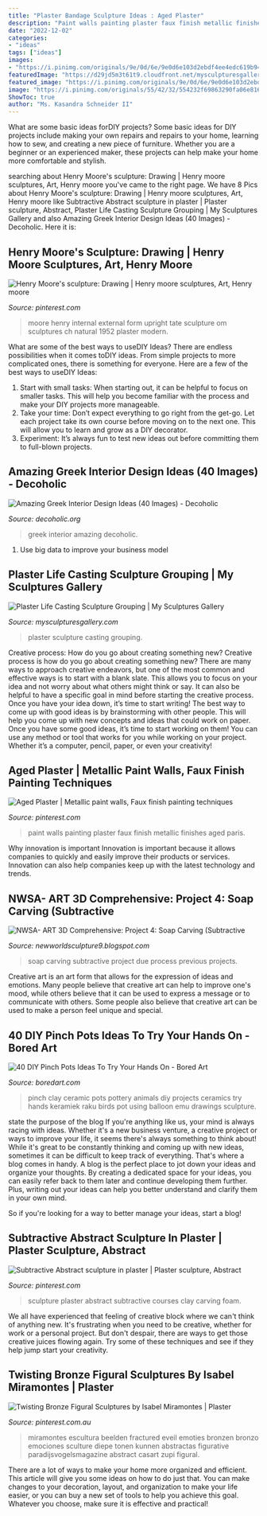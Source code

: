 ```yaml
---
title: "Plaster Bandage Sculpture Ideas : Aged Plaster"
description: "Paint walls painting plaster faux finish metallic finishes aged paris"
date: "2022-12-02"
categories:
- "ideas"
tags: ["ideas"]
images:
- "https://i.pinimg.com/originals/9e/0d/6e/9e0d6e103d2ebdf4ee4edc619b948b5c.jpg"
featuredImage: "https://d29jd5m3t61t9.cloudfront.net/mysculpturesgallery.com/images/fbfiles/images/thorns_036_v_1443490222.jpg"
featured_image: "https://i.pinimg.com/originals/9e/0d/6e/9e0d6e103d2ebdf4ee4edc619b948b5c.jpg"
image: "https://i.pinimg.com/originals/55/42/32/554232f69863290fa06e81625a994dcb.jpg"
ShowToc: true
author: "Ms. Kasandra Schneider II"
---
```



What are some basic ideas forDIY projects?
Some basic ideas for DIY projects include making your own repairs and repairs to your home, learning how to sew, and creating a new piece of furniture. Whether you are a beginner or an experienced maker, these projects can help make your home more comfortable and stylish.

	

		
searching about Henry Moore&#039;s sculpture: Drawing | Henry moore sculptures, Art, Henry moore you've came to the right page. We have 8 Pics about Henry Moore&#039;s sculpture: Drawing | Henry moore sculptures, Art, Henry moore like Subtractive Abstract sculpture in plaster | Plaster sculpture, Abstract, Plaster Life Casting Sculpture Grouping | My Sculptures Gallery and also Amazing Greek Interior Design Ideas (40 Images) - Decoholic. Here it is:
		
    
## Henry Moore&#039;s Sculpture: Drawing | Henry Moore Sculptures, Art, Henry Moore

<img loading=lazy src="https://i.pinimg.com/originals/55/42/32/554232f69863290fa06e81625a994dcb.jpg" onerror="this.onerror=null;this.src='https://tse2.mm.bing.net/th?id=OIP.kBzXKaZbC6ognAi7yTdBYAHaS1&amp;pid=15.1';" alt="Henry Moore&#039;s sculpture: Drawing | Henry moore sculptures, Art, Henry moore">

_Source: pinterest.com_

>moore henry internal external form upright tate sculpture om sculptures ch natural 1952 plaster modern. 

	

What are some of the best ways to useDIY Ideas?
There are endless possibilities when it comes toDIY ideas. From simple projects to more complicated ones, there is something for everyone. Here are a few of the best ways to useDIY Ideas: 
1. Start with small tasks: When starting out, it can be helpful to focus on smaller tasks. This will help you become familiar with the process and make your DIY projects more manageable. 
2. Take your time: Don’t expect everything to go right from the get-go. Let each project take its own course before moving on to the next one. This will allow you to learn and grow as a DIY decorator. 
3. Experiment: It’s always fun to test new ideas out before committing them to full-blown projects.

    
## Amazing Greek Interior Design Ideas (40 Images) - Decoholic

<img loading=lazy src="http://decoholic.org/wp-content/uploads/2014/11/greek-interior-design-8-622x933.jpg" onerror="this.onerror=null;this.src='https://tse4.mm.bing.net/th?id=OIP.PhzJC7IijsNn9ePa-dbvBwHaLH&amp;pid=15.1';" alt="Amazing Greek Interior Design Ideas (40 Images) - Decoholic">

_Source: decoholic.org_

>greek interior amazing decoholic. 

	

1. Use big data to improve your business model

    
## Plaster Life Casting Sculpture Grouping | My Sculptures Gallery

<img loading=lazy src="https://d29jd5m3t61t9.cloudfront.net/mysculpturesgallery.com/images/fbfiles/images/thorns_036_v_1443490222.jpg" onerror="this.onerror=null;this.src='https://tse2.mm.bing.net/th?id=OIP.yTBl15Dtsfva27GalH6j8AHaLH&amp;pid=15.1';" alt="Plaster Life Casting Sculpture Grouping | My Sculptures Gallery">

_Source: mysculpturesgallery.com_

>plaster sculpture casting grouping. 

	

Creative process: How do you go about creating something new?
Creative process is how do you go about creating something new? There are many ways to approach creative endeavors, but one of the most common and effective ways is to start with a blank slate. This allows you to focus on your idea and not worry about what others might think or say. It can also be helpful to have a specific goal in mind before starting the creative process. Once you have your idea down, it’s time to start writing! The best way to come up with good ideas is by brainstorming with other people. This will help you come up with new concepts and ideas that could work on paper. Once you have some good ideas, it’s time to start working on them! You can use any method or tool that works for you while working on your project. Whether it’s a computer, pencil, paper, or even your creativity!

    
## Aged Plaster | Metallic Paint Walls, Faux Finish Painting Techniques

<img loading=lazy src="https://i.pinimg.com/736x/d7/6b/0f/d76b0f3502229fca5b608eaa36acb985--plaster-walls-paint-finishes.jpg" onerror="this.onerror=null;this.src='https://tse2.mm.bing.net/th?id=OIP.xTbHCepBHuB2_-GnS0R7ZADVEl&amp;pid=15.1';" alt="Aged Plaster | Metallic paint walls, Faux finish painting techniques">

_Source: pinterest.com_

>paint walls painting plaster faux finish metallic finishes aged paris. 

	

Why innovation is important
Innovation is important because it allows companies to quickly and easily improve their products or services. Innovation can also help companies keep up with the latest technology and trends.

    
## NWSA- ART 3D Comprehensive: Project 4: Soap Carving (Subtractive

<img loading=lazy src="https://2.bp.blogspot.com/-vVPUO4VKeFg/UMt5lDV1ciI/AAAAAAAABwg/vjKk8ZAE2SM/s320/sopadolphin.jpg" onerror="this.onerror=null;this.src='https://tse2.mm.bing.net/th?id=OIP.2Wkn5M2CPDNlzaVTSUrUMwHaKW&amp;pid=15.1';" alt="NWSA- ART 3D Comprehensive: Project 4: Soap Carving (Subtractive">

_Source: newworldsculpture9.blogspot.com_

>soap carving subtractive project due process previous projects. 

	

Creative art is an art form that allows for the expression of ideas and emotions. Many people believe that creative art can help to improve one's mood, while others believe that it can be used to express a message or to communicate with others. Some people also believe that creative art can be used to make a person feel unique and special.

    
## 40 DIY Pinch Pots Ideas To Try Your Hands On - Bored Art

<img loading=lazy src="https://www.boredart.com/wp-content/uploads/2016/06/DIY-pinch-pots-ideas-to-try-Your-Hands-On-52.jpg" onerror="this.onerror=null;this.src='https://tse4.mm.bing.net/th?id=OIP.K6J-msOyT9fOd6QHcgEOMgHaJ4&amp;pid=15.1';" alt="40 DIY Pinch Pots Ideas To Try Your Hands On - Bored Art">

_Source: boredart.com_

>pinch clay ceramic pots pottery animals diy projects ceramics try hands keramiek raku birds pot using balloon emu drawings sculpture. 

	

state the purpose of the blog
If you're anything like us, your mind is always racing with ideas. Whether it's a new business venture, a creative project or ways to improve your life, it seems there's always something to think about! While it's great to be constantly thinking and coming up with new ideas, sometimes it can be difficult to keep track of everything. That's where a blog comes in handy.
A blog is the perfect place to jot down your ideas and organize your thoughts. By creating a dedicated space for your ideas, you can easily refer back to them later and continue developing them further. Plus, writing out your ideas can help you better understand and clarify them in your own mind.

So if you're looking for a way to better manage your ideas, start a blog!

    
## Subtractive Abstract Sculpture In Plaster | Plaster Sculpture, Abstract

<img loading=lazy src="https://i.pinimg.com/originals/55/00/09/55000959b17a2094a6f3fb5041cf19ca.jpg" onerror="this.onerror=null;this.src='https://tse2.mm.bing.net/th?id=OIP.rMo-OVGvMHR37UVYz5QuegAAAA&amp;pid=15.1';" alt="Subtractive Abstract sculpture in plaster | Plaster sculpture, Abstract">

_Source: pinterest.com_

>sculpture plaster abstract subtractive courses clay carving foam. 

	

We all have experienced that feeling of creative block where we can't think of anything new. It's frustrating when you need to be creative, whether for work or a personal project. But don't despair, there are ways to get those creative juices flowing again. Try some of these techniques and see if they help jump start your creativity.

    
## Twisting Bronze Figural Sculptures By Isabel Miramontes | Plaster

<img loading=lazy src="https://i.pinimg.com/originals/9e/0d/6e/9e0d6e103d2ebdf4ee4edc619b948b5c.jpg" onerror="this.onerror=null;this.src='https://tse3.mm.bing.net/th?id=OIP.nuJTWuc_wJYR1e4Gl5fEcAHaKx&amp;pid=15.1';" alt="Twisting Bronze Figural Sculptures by Isabel Miramontes | Plaster">

_Source: pinterest.com.au_

>miramontes escultura beelden fractured eveil emoties bronzen bronzo emociones sculture diepe tonen kunnen abstractas figurative paradijsvogelsmagazine abstract casart zupi figural. 

	

There are a lot of ways to make your home more organized and efficient. This article will give you some ideas on how to do just that. You can make changes to your decoration, layout, and organization to make your life easier, or you can buy a new set of tools to help you achieve this goal. Whatever you choose, make sure it is effective and practical!


